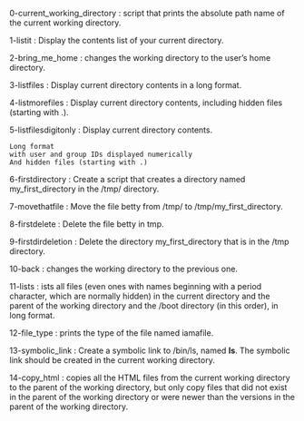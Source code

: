 0-current_working_directory : script that prints the absolute path name of the current working directory.

1-listit : Display the contents list of your current directory.

2-bring_me_home : changes the working directory to the user’s home directory.

3-listfiles : Display current directory contents in a long format.

4-listmorefiles : Display current directory contents, including hidden files (starting with .).

5-listfilesdigitonly : Display current directory contents.

    Long format
    with user and group IDs displayed numerically
    And hidden files (starting with .)

6-firstdirectory : Create a script that creates a directory named my_first_directory in the /tmp/ directory.

7-movethatfile : Move the file betty from /tmp/ to /tmp/my_first_directory.

8-firstdelete : Delete the file betty in tmp.

9-firstdirdeletion : Delete the directory my_first_directory that is in the /tmp directory.

10-back : changes the working directory to the previous one.

11-lists : ists all files (even ones with names beginning with a period character, which are normally hidden) in the current directory and the parent of the working directory and the /boot directory (in this order), in long format.

12-file_type : prints the type of the file named iamafile.

13-symbolic_link : Create a symbolic link to /bin/ls, named __ls__. The symbolic link should be created in the current working directory.

14-copy_html : copies all the HTML files from the current working directory to the parent of the working directory, but only copy files that did not exist in the parent of the working directory or were newer than the versions in the parent of the working directory.

